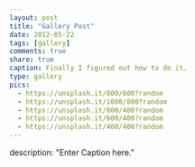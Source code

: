 ```yaml
---
layout: post
title: "Gallery Post"
date: 2012-05-22
tags: [gallery]
comments: true
share: true
caption: Finally I figured out how to do it.
type: gallery
pics:
  - https://unsplash.it/800/600?random 
  - https://unsplash.it/1000/800?random
  - https://unsplash.it/800/400?random
  - https://unsplash.it/600/400?random
  - https://unsplash.it/400/400?random
---
```


description: "Enter Caption here."